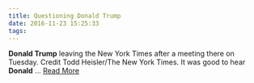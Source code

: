 ```yaml
---
title: Questioning Donald Trump
date: 2016-11-23 15:25:33
tags:
---
```

<b>Donald Trump</b> leaving the New York Times after a meeting there on Tuesday. Credit Todd Heisler/The New York Times. It was good to hear <b>Donald</b>&nbsp;...
[Read More](http://www.nytimes.com/2016/11/22/opinion/questioning-donald-trump.html)
